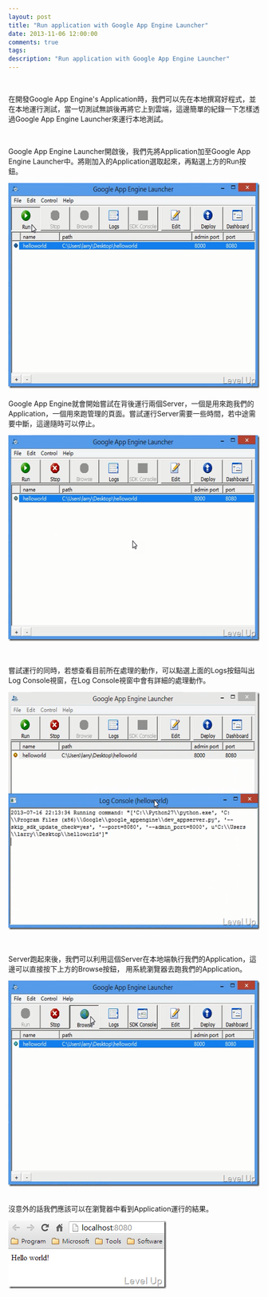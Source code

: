 ```yaml
---
layout: post
title: "Run application with Google App Engine Launcher"
date: 2013-11-06 12:00:00
comments: true
tags: 
description: "Run application with Google App Engine Launcher"
---
```

<p>
	 </p>
<p>
	在開發Google App Engine's Application時，我們可以先在本地撰寫好程式，並在本地運行測試，當一切測試無誤後再將它上到雲端，這邊簡單的紀錄一下怎樣透過Google App Engine Launcher來運行本地測試。</p>
<p>
	 </p>
<p>
	Google App Engine Launcher開啟後，我們先將Application加至Google App Engine Launcher中。將剛加入的Application選取起來，再點選上方的Run按鈕。</p>
<div>
	<img alt="image" border="0" height="412" src="\images\posts\17813c87-3321-4d8e-be7b-eb3f15122c24\image_thumb.png" style="border-top: 0px; border-right: 0px; border-bottom: 0px; border-left: 0px" width="578" /></div>
<div>
	 </div>
<div>
	Google App Engine就會開始嘗試在背後運行兩個Server，一個是用來跑我們的Application，一個用來跑管理的頁面。嘗試運行Server需要一些時間，若中途需要中斷，這邊隨時可以停止。</div>
<p>
	<img alt="image" border="0" height="413" src="\images\posts\17813c87-3321-4d8e-be7b-eb3f15122c24\image_thumb_1.png" style="border-top: 0px; border-right: 0px; border-bottom: 0px; border-left: 0px" width="579" /></p>
<p>
	 </p>
<p>
	嘗試運行的同時，若想查看目前所在處理的動作，可以點選上面的Logs按鈕叫出Log Console視窗，在Log Console視窗中會有詳細的處理動作。</p>
<p>
	<img alt="image" border="0" height="477" src="\images\posts\17813c87-3321-4d8e-be7b-eb3f15122c24\image_thumb_2.png" style="border-top: 0px; border-right: 0px; border-bottom: 0px; border-left: 0px" width="578" /></p>
<p>
	 </p>
<p>
	Server跑起來後，我們可以利用這個Server在本地端執行我們的Application，這邊可以直接按下上方的Browse按鈕， 用系統瀏覽器去跑我們的Application。</p>
<div>
	<img alt="image" border="0" height="413" src="\images\posts\17813c87-3321-4d8e-be7b-eb3f15122c24\image_thumb_3.png" style="border-top: 0px; border-right: 0px; border-bottom: 0px; border-left: 0px" width="580" /></div>
<div>
	 </div>
<p>
	沒意外的話我們應該可以在瀏覽器中看到Application運行的結果。</p>
<div>
	<img alt="image" border="0" height="137" src="\images\posts\17813c87-3321-4d8e-be7b-eb3f15122c24\image_thumb_4.png" style="border-top: 0px; border-right: 0px; border-bottom: 0px; border-left: 0px" width="317" /></div>
